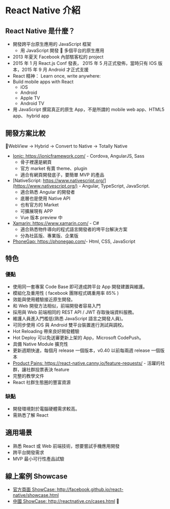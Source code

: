 # React Native 介紹

## React Native 是什麼？

- 開發跨平台原生應用的 JavaScript 框架
  - 用 JavaScript 開發  多個平台的原生應用
- 2013 年夏天 Facebook 內部駭客松的 project
- 2015 年 1 月 React.js Conf 發表， 2015 年 5 月正式發佈，當時只有 IOS 版本，2015 年 9 月 Android 才正式支援
- React 精神： Learn once, write anywhere:
- Build mobile apps with React
  - iOS
  - Android
  - Apple TV
  - Android TV
- 用 JavaScript 撰寫真正的原生 App，不是所謂的 mobile web app、HTML5 app、 hybrid app

## 開發方案比較

WebView -> Hybrid -> Convert to Native -> Totally Native

- [Ionic: <https://ionicframework.com/>](https://ionicframework.com/) - Cordova, AngularJS, Sass
  - 骨子裡還是網頁
  - 官方 market 有賣 theme、plugin
  - 適合有網頁開發底子，要簡單 MVP 的產品
- [NativeScript: https://www.nativescript.org/](https://www.nativescript.org/) - Angular, TypeScript, JavaScript.
  - 適合熟悉 Angular 的開發者
  - 底層也是使用 Native API
  - 也有官方的 Market
  - 可擴展現有 APP
  - Vue 版本 preview 中
- [Xamarin: <https://www.xamarin.com/>](https://www.xamarin.com/) - C#
  - 適合熟悉物件導向的程式語言開發者的垮平台解決方案
  - 分為社區版、專業版、企業版
- [PhoneGap: <https://phonegap.com/>](https://phonegap.com/)- Html, CSS, JavaScript

## 特色

### 優點

- 使用同一套專案 Code Base 即可達成跨平台 App 開發建置與維護。
- 模組化及重用性 ( facebook 團隊程式碼重用率 85% )
- 效能與使用體驗接近原生開發。
- 和 Web 開發方法相似，前端開發者容易入門
- 採用與 Web 前端相同的 REST API / JWT 存取後端資料服務。
- 維護人員進入門檻低(熟悉 JavaScript 語言之開發人員)。
- 可同步使用 iOS 與 Android 雙平台裝置進行測試與調校。
- Hot Reloading 帶來良好開發體驗
- Hot Deploy 可以免送審更新上架的 App，Microsoft CodePush。
- 具備 Native Module 擴充性
- 更新週期快速，每個月 release 一個版本，v0.40 以前每兩週 release 一個版本
- [Product Pains: <https://react-native.canny.io/feature-requests/>](https://react-native.canny.io/feature-requests/) - 活躍的社群，讓社群投票表決 feature
- 完整的教學文件
- React 社群生態圈的豐富資源

### 缺點

- 開發環境對於電腦硬體需求較高。
- 需熟悉了解 React

## 適用場景

- 熟悉 React 或 Web 前端技術，想要嘗試手機應用開發
- 跨平台開發需求
- MVP 最小可行性產品試驗

## 線上案例 Showcase

- [官方頁面 ShowCase: <http://facebook.github.io/react-native/showcase.html>](http://facebook.github.io/react-native/showcase.html)
- [中國 ShowCase: <http://reactnative.cn/cases.html>](http://reactnative.cn/cases.html)
  

